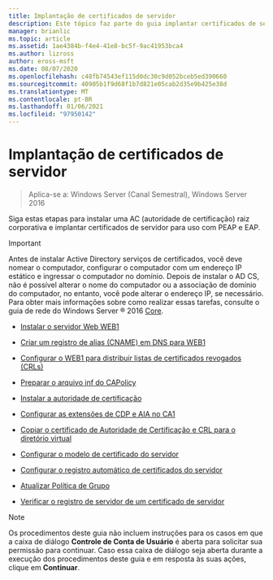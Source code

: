 ```yaml
---
title: Implantação de certificados de servidor
description: Este tópico faz parte do guia implantar certificados de servidor para implantações com e sem fio 802.1 X
manager: brianlic
ms.topic: article
ms.assetid: 1ae4384b-f4e4-41e8-bc5f-9ac41953bca4
ms.author: lizross
author: eross-msft
ms.date: 08/07/2020
ms.openlocfilehash: c48fb74543ef115d0dc30c9d052bceb5ed390660
ms.sourcegitcommit: 40905b1f9d68f1b7d821e05cab2d35e9b425e38d
ms.translationtype: MT
ms.contentlocale: pt-BR
ms.lasthandoff: 01/06/2021
ms.locfileid: "97950142"
---
```

# <a name="server-certificate-deployment"></a>Implantação de certificados de servidor

>Aplica-se a: Windows Server (Canal Semestral), Windows Server 2016

Siga estas etapas para instalar uma AC (autoridade de certificação) raiz corporativa e implantar certificados de servidor para uso com PEAP e EAP.

> [!IMPORTANT]
> Antes de instalar Active Directory serviços de certificados, você deve nomear o computador, configurar o computador com um endereço IP estático e ingressar o computador no domínio. Depois de instalar o AD CS, não é possível alterar o nome do computador ou a associação de domínio do computador, no entanto, você pode alterar o endereço IP, se necessário. Para obter mais informações sobre como realizar essas tarefas, consulte o guia de rede do Windows Server &reg; 2016 [Core](../../Core-Network-Guide.md).


-   [Instalar o servidor Web WEB1](../../../core-network-guide/cncg/server-certs/Install-the-Web-Server-WEB1.md)

-   [Criar um registro de alias (CNAME) em DNS para WEB1](../../../core-network-guide/cncg/server-certs/Create-an-Alias-CNAME-Record-in-DNS-for-WEB1.md)

-   [Configurar o WEB1 para distribuir listas de certificados revogados (CRLs)](../../../core-network-guide/cncg/server-certs/Configure-WEB1-to-Distribute-Certificate-Revocation-Lists.md)

-   [Preparar o arquivo inf do CAPolicy](../../../core-network-guide/cncg/server-certs/Prepare-the-CAPolicy-inf-File.md)

-   [Instalar a autoridade de certificação](../../../core-network-guide/cncg/server-certs/Install-the-Certification-Authority.md)

-   [Configurar as extensões de CDP e AIA no CA1](../../../core-network-guide/cncg/server-certs/Configure-the-CDP-and-AIA-Extensions-on-CA1.md)

-   [Copiar o certificado de Autoridade de Certificação e CRL para o diretório virtual](../../../core-network-guide/cncg/server-certs/Copy-the-CA-Certificate-and-CRL-to-the-Virtual-Directory.md)

-   [Configurar o modelo de certificado do servidor](../../../core-network-guide/cncg/server-certs/Configure-the-Server-Certificate-Template.md)

-   [Configurar o registro automático de certificados do servidor](../../../core-network-guide/cncg/server-certs/Configure-Server-Certificate-Autoenrollment.md)

-   [Atualizar Política de Grupo](../../../core-network-guide/cncg/server-certs/Refresh-Group-Policy.md)

-   [Verificar o registro de servidor de um certificado de servidor](../../../core-network-guide/cncg/server-certs/Verify-Server-Enrollment-of-a-Server-Certificate.md)

> [!NOTE]
> Os procedimentos deste guia não incluem instruções para os casos em que a caixa de diálogo **Controle de Conta de Usuário** é aberta para solicitar sua permissão para continuar. Caso essa caixa de diálogo seja aberta durante a execução dos procedimentos deste guia e em resposta às suas ações, clique em **Continuar**.



